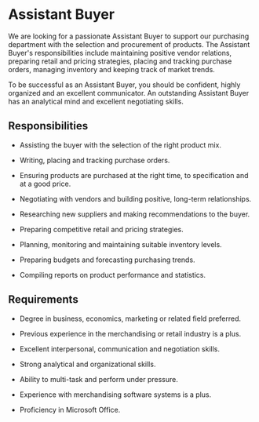 # Assistant Buyer

We are looking for a passionate Assistant Buyer to support our purchasing department with the selection and procurement of products. The Assistant Buyer's responsibilities include maintaining positive vendor relations, preparing retail and pricing strategies, placing and tracking purchase orders, managing inventory and keeping track of market trends.

To be successful as an Assistant Buyer, you should be confident, highly organized and an excellent communicator. An outstanding Assistant Buyer has an analytical mind and excellent negotiating skills.

## Responsibilities

* Assisting the buyer with the selection of the right product mix.

* Writing, placing and tracking purchase orders.

* Ensuring products are purchased at the right time, to specification and at a good price.

* Negotiating with vendors and building positive, long-term relationships.

* Researching new suppliers and making recommendations to the buyer.

* Preparing competitive retail and pricing strategies.

* Planning, monitoring and maintaining suitable inventory levels.

* Preparing budgets and forecasting purchasing trends.

* Compiling reports on product performance and statistics.

## Requirements

* Degree in business, economics, marketing or related field preferred.

* Previous experience in the merchandising or retail industry is a plus.

* Excellent interpersonal, communication and negotiation skills.

* Strong analytical and organizational skills.

* Ability to multi-task and perform under pressure.

* Experience with merchandising software systems is a plus.

* Proficiency in Microsoft Office.


